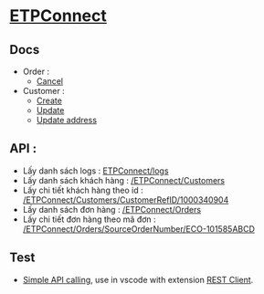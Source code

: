 # [ETPConnect](/docs/ETPConnect)

## Docs
* Order : 
  * [Cancel](order/cancel.md)
* Customer : 
  * [Create](customer/create.md)
  * [Update](customer/update.md)
  * [Update address](customer/update-address.md)

## API :

* Lấy danh sách logs : [ETPConnect/logs](/ETPConnect/logs)
* Lấy danh sách khách hàng : [/ETPConnect/Customers](/ETPConnect/Customers)
* Lấy chi tiết khách hàng theo id : [/ETPConnect/Customers/CustomerRefID/1000340904](/ETPConnect/Customers/CustomerRefID/1000340904)
* Lấy danh sách đơn hàng : [/ETPConnect/Orders](/ETPConnect/Orders)
* Lấy chi tiết đơn hàng theo mã đơn : [/ETPConnect/Orders/SourceOrderNumber/ECO-101585ABCD](/ETPConnect/Orders/SourceOrderNumber/ECO-101585ABCD)

## Test
* [Simple API calling](api.rest), use in vscode with extension [REST Client](https://marketplace.visualstudio.com/items?itemName=humao.rest-client).